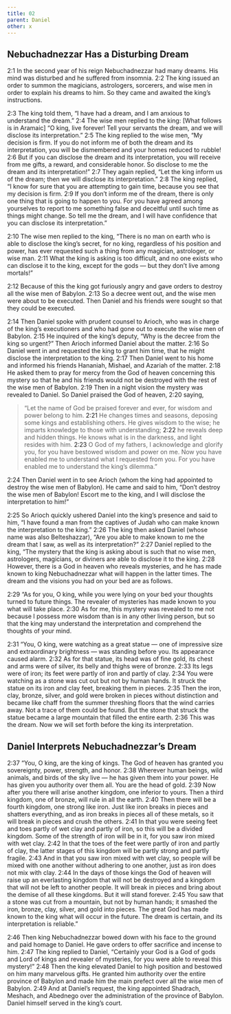 ```yaml
---
title: 02
parent: Daniel
other: x
---
```


## Nebuchadnezzar Has a Disturbing Dream

<a name="2:1">2:1</a> In the second year of his reign Nebuchadnezzar had many dreams. His mind was disturbed and he suffered from insomnia. <a name="2:2">2:2</a> The king issued an order to summon the magicians, astrologers, sorcerers, and wise men in order to explain his dreams to him. So they came and awaited the king’s instructions.

<a name="2:3">2:3</a> The king told them, “I have had a dream, and I am anxious to understand the dream.” <a name="2:4">2:4</a> The wise men replied to the king: [What follows is in Aramaic] “O king, live forever! Tell your servants the dream, and we will disclose its interpretation.” <a name="2:5">2:5</a> The king replied to the wise men, “My decision is firm. If you do not inform me of both the dream and its interpretation, you will be dismembered and your homes reduced to rubble! <a name="2:6">2:6</a> But if you can disclose the dream and its interpretation, you will receive from me gifts, a reward, and considerable honor. So disclose to me the dream and its interpretation!” <a name="2:7">2:7</a> They again replied, “Let the king inform us of the dream; then we will disclose its interpretation.” <a name="2:8">2:8</a> The king replied, “I know for sure that you are attempting to gain time, because you see that my decision is firm. <a name="2:9">2:9</a> If you don’t inform me of the dream, there is only one thing that is going to happen to you. For you have agreed among yourselves to report to me something false and deceitful until such time as things might change. So tell me the dream, and I will have confidence that you can disclose its interpretation.”

<a name="2:10">2:10</a> The wise men replied to the king, “There is no man on earth who is able to disclose the king’s secret, for no king, regardless of his position and power, has ever requested such a thing from any magician, astrologer, or wise man. <a name="2:11">2:11</a> What the king is asking is too difficult, and no one exists who can disclose it to the king, except for the gods — but they don’t live among mortals!”

<a name="2:12">2:12</a> Because of this the king got furiously angry and gave orders to destroy all the wise men of Babylon. <a name="2:13">2:13</a> So a decree went out, and the wise men were about to be executed. Then Daniel and his friends were sought so that they could be executed.

<a name="2:14">2:14</a> Then Daniel spoke with prudent counsel to Arioch, who was in charge of the king’s executioners and who had gone out to execute the wise men of Babylon. <a name="2:15">2:15</a> He inquired of the king’s deputy, “Why is the decree from the king so urgent?” Then Arioch informed Daniel about the matter. <a name="2:16">2:16</a> So Daniel went in and requested the king to grant him time, that he might disclose the interpretation to the king. <a name="2:17">2:17</a> Then Daniel went to his home and informed his friends Hananiah, Mishael, and Azariah of the matter. <a name="2:18">2:18</a> He asked them to pray for mercy from the God of heaven concerning this mystery so that he and his friends would not be destroyed with the rest of the wise men of Babylon. <a name="2:19">2:19</a> Then in a night vision the mystery was revealed to Daniel. So Daniel praised the God of heaven, <a name="2:20">2:20</a> saying,

> “Let the name of God be praised forever and ever,
> for wisdom and power belong to him.
> <a name="2:21">2:21</a> He changes times and seasons,
> deposing some kings
> and establishing others.
> He gives wisdom to the wise;
> he imparts knowledge to those with understanding;
> <a name="2:22">2:22</a> he reveals deep and hidden things.
> He knows what is in the darkness,
> and light resides with him.
> <a name="2:23">2:23</a> O God of my fathers, I acknowledge and glorify you,
> for you have bestowed wisdom and power on me.
> Now you have enabled me to understand what I requested from you.
> For you have enabled me to understand the king’s dilemma.”

<a name="2:24">2:24</a> Then Daniel went in to see Arioch (whom the king had appointed to destroy the wise men of Babylon). He came and said to him, “Don’t destroy the wise men of Babylon! Escort me to the king, and I will disclose the interpretation to him!”

<a name="2:25">2:25</a> So Arioch quickly ushered Daniel into the king’s presence and said to him, “I have found a man from the captives of Judah who can make known the interpretation to the king.” <a name="2:26">2:26</a> The king then asked Daniel (whose name was also Belteshazzar), “Are you able to make known to me the dream that I saw, as well as its interpretation?” <a name="2:27">2:27</a> Daniel replied to the king, “The mystery that the king is asking about is such that no wise men, astrologers, magicians, or diviners are able to disclose it to the king. <a name="2:28">2:28</a> However, there is a God in heaven who reveals mysteries, and he has made known to king Nebuchadnezzar what will happen in the latter times. The dream and the visions you had on your bed are as follows.

<a name="2:29">2:29</a> “As for you, O king, while you were lying on your bed your thoughts turned to future things. The revealer of mysteries has made known to you what will take place. <a name="2:30">2:30</a> As for me, this mystery was revealed to me not because I possess more wisdom than is in any other living person, but so that the king may understand the interpretation and comprehend the thoughts of your mind.

<a name="2:31">2:31</a> “You, O king, were watching as a great statue — one of impressive size and extraordinary brightness — was standing before you. Its appearance caused alarm. <a name="2:32">2:32</a> As for that statue, its head was of fine gold, its chest and arms were of silver, its belly and thighs were of bronze. <a name="2:33">2:33</a> Its legs were of iron; its feet were partly of iron and partly of clay. <a name="2:34">2:34</a> You were watching as a stone was cut out but not by human hands. It struck the statue on its iron and clay feet, breaking them in pieces. <a name="2:35">2:35</a> Then the iron, clay, bronze, silver, and gold were broken in pieces without distinction and became like chaff from the summer threshing floors that the wind carries away. Not a trace of them could be found. But the stone that struck the statue became a large mountain that filled the entire earth. <a name="2:36">2:36</a> This was the dream. Now we will set forth before the king its interpretation.

## Daniel Interprets Nebuchadnezzar’s Dream

<a name="2:37">2:37</a> “You, O king, are the king of kings. The God of heaven has granted you sovereignty, power, strength, and honor. <a name="2:38">2:38</a> Wherever human beings, wild animals, and birds of the sky live — he has given them into your power. He has given you authority over them all. You are the head of gold. <a name="2:39">2:39</a> Now after you there will arise another kingdom, one inferior to yours. Then a third kingdom, one of bronze, will rule in all the earth. <a name="2:40">2:40</a> Then there will be a fourth kingdom, one strong like iron. Just like iron breaks in pieces and shatters everything, and as iron breaks in pieces all of these metals, so it will break in pieces and crush the others. <a name="2:41">2:41</a> In that you were seeing feet and toes partly of wet clay and partly of iron, so this will be a divided kingdom. Some of the strength of iron will be in it, for you saw iron mixed with wet clay. <a name="2:42">2:42</a> In that the toes of the feet were partly of iron and partly of clay, the latter stages of this kingdom will be partly strong and partly fragile. <a name="2:43">2:43</a> And in that you saw iron mixed with wet clay, so people will be mixed with one another without adhering to one another, just as iron does not mix with clay. <a name="2:44">2:44</a> In the days of those kings the God of heaven will raise up an everlasting kingdom that will not be destroyed and a kingdom that will not be left to another people. It will break in pieces and bring about the demise of all these kingdoms. But it will stand forever. <a name="2:45">2:45</a> You saw that a stone was cut from a mountain, but not by human hands; it smashed the iron, bronze, clay, silver, and gold into pieces. The great God has made known to the king what will occur in the future. The dream is certain, and its interpretation is reliable.”

<a name="2:46">2:46</a> Then king Nebuchadnezzar bowed down with his face to the ground and paid homage to Daniel. He gave orders to offer sacrifice and incense to him. <a name="2:47">2:47</a> The king replied to Daniel, “Certainly your God is a God of gods and Lord of kings and revealer of mysteries, for you were able to reveal this mystery!” <a name="2:48">2:48</a> Then the king elevated Daniel to high position and bestowed on him many marvelous gifts. He granted him authority over the entire province of Babylon and made him the main prefect over all the wise men of Babylon. <a name="2:49">2:49</a> And at Daniel’s request, the king appointed Shadrach, Meshach, and Abednego over the administration of the province of Babylon. Daniel himself served in the king’s court.
